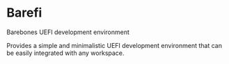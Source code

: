 # Barefi
Barebones UEFI development environment

Provides a simple and minimalistic UEFI development environment that can be easily integrated with any workspace.
